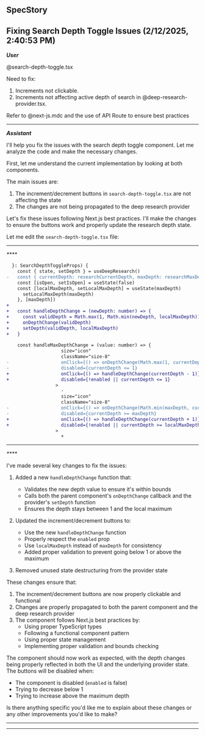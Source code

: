 ## SpecStory

## Fixing Search Depth Toggle Issues (2/12/2025, 2:40:53 PM)

_**User**_

@search-depth-toggle.tsx 

Need to fix:
1. Increments not clickable.
2. Increments not affecting active depth of search in @deep-research-provider.tsx.

Refer to @next-js.mdc and the use of API Route to ensure best practices


---

_**Assistant**_

I'll help you fix the issues with the search depth toggle component. Let me analyze the code and make the necessary changes.

First, let me understand the current implementation by looking at both components.

The main issues are:
1. The increment/decrement buttons in `search-depth-toggle.tsx` are not affecting the state
2. The changes are not being propagated to the deep research provider

Let's fix these issues following Next.js best practices. I'll make the changes to ensure the buttons work and properly update the research depth state.

Let me edit the `search-depth-toggle.tsx` file:

---

_****_

```diff
  }: SearchDepthToggleProps) {
    const { state, setDepth } = useDeepResearch()
-   const { currentDepth: researchCurrentDepth, maxDepth: researchMaxDepth } = state
    const [isOpen, setIsOpen] = useState(false)
    const [localMaxDepth, setLocalMaxDepth] = useState(maxDepth)
      setLocalMaxDepth(maxDepth)
    }, [maxDepth])
+ 
+   const handleDepthChange = (newDepth: number) => {
+     const validDepth = Math.max(1, Math.min(newDepth, localMaxDepth))
+     onDepthChange(validDepth)
+     setDepth(validDepth, localMaxDepth)
+   }
  
    const handleMaxDepthChange = (value: number) => {
                    size="icon" 
                    className="size-8"
-                   onClick={() => onDepthChange(Math.max(1, currentDepth - 1))}
-                   disabled={currentDepth <= 1}
+                   onClick={() => handleDepthChange(currentDepth - 1)}
+                   disabled={!enabled || currentDepth <= 1}
                  >
                    -
                    size="icon" 
                    className="size-8"
-                   onClick={() => onDepthChange(Math.min(maxDepth, currentDepth + 1))}
-                   disabled={currentDepth >= maxDepth}
+                   onClick={() => handleDepthChange(currentDepth + 1)}
+                   disabled={!enabled || currentDepth >= localMaxDepth}
                  >
                    +
```

---

_****_



I've made several key changes to fix the issues:

1. Added a new `handleDepthChange` function that:
   - Validates the new depth value to ensure it's within bounds
   - Calls both the parent component's `onDepthChange` callback and the provider's `setDepth` function
   - Ensures the depth stays between 1 and the local maximum

2. Updated the increment/decrement buttons to:
   - Use the new `handleDepthChange` function
   - Properly respect the `enabled` prop
   - Use `localMaxDepth` instead of `maxDepth` for consistency
   - Added proper validation to prevent going below 1 or above the maximum

3. Removed unused state destructuring from the provider state

These changes ensure that:
1. The increment/decrement buttons are now properly clickable and functional
2. Changes are properly propagated to both the parent component and the deep research provider
3. The component follows Next.js best practices by:
   - Using proper TypeScript types
   - Following a functional component pattern
   - Using proper state management
   - Implementing proper validation and bounds checking

The component should now work as expected, with the depth changes being properly reflected in both the UI and the underlying provider state. The buttons will be disabled when:
- The component is disabled (`enabled` is false)
- Trying to decrease below 1
- Trying to increase above the maximum depth

Is there anything specific you'd like me to explain about these changes or any other improvements you'd like to make?

---



---

